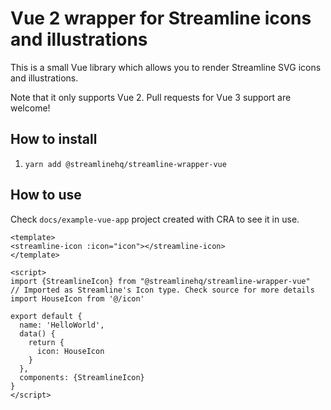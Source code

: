 # Vue 2 wrapper for Streamline icons and illustrations

This is a small Vue library which allows you to render Streamline SVG icons and illustrations.

Note that it only supports Vue 2. Pull requests for Vue 3 support are welcome!

## How to install

1. `yarn add @streamlinehq/streamline-wrapper-vue`

## How to use

Check `docs/example-vue-app` project created with CRA to see it in use.

```
<template>
<streamline-icon :icon="icon"></streamline-icon>
</template>

<script>
import {StreamlineIcon} from "@streamlinehq/streamline-wrapper-vue"
// Imported as Streamline's Icon type. Check source for more details
import HouseIcon from '@/icon'

export default {
  name: 'HelloWorld',
  data() {
    return {
      icon: HouseIcon
    }
  },
  components: {StreamlineIcon}
}
</script>
``` 
